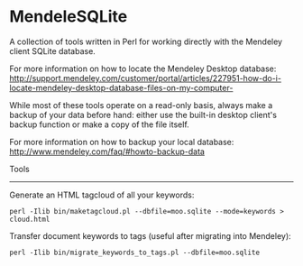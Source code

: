 MendeleSQLite
=============

A collection of tools written in Perl for working directly with the Mendeley client SQLite database. 

For more information on how to locate the Mendeley Desktop database: http://support.mendeley.com/customer/portal/articles/227951-how-do-i-locate-mendeley-desktop-database-files-on-my-computer-

While most of these tools operate on a read-only basis, always make a backup of your data before hand: either use the built-in desktop client's backup function or make a copy of the file itself. 

For more information on how to backup your local database: http://www.mendeley.com/faq/#howto-backup-data

Tools
________

Generate an HTML tagcloud of all your keywords:

```shell
perl -Ilib bin/maketagcloud.pl --dbfile=moo.sqlite --mode=keywords > cloud.html
```

Transfer document keywords to tags (useful after migrating into Mendeley):

```shell
perl -Ilib bin/migrate_keywords_to_tags.pl --dbfile=moo.sqlite
```

